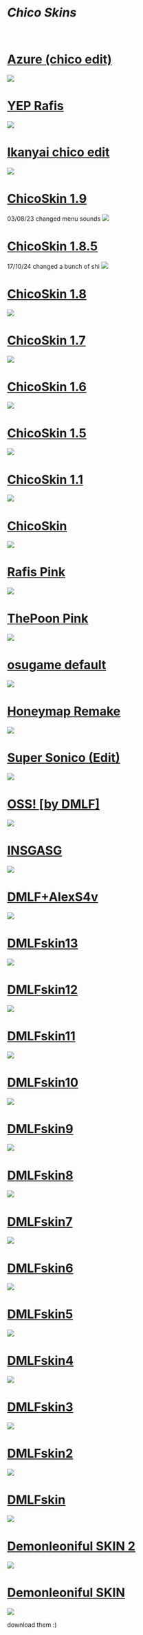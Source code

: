 # ***Chico Skins***
<br>

# [Azure (chico edit)](https://mega.nz/file/hMJhwK5K#ccqmuDqM13RCsNUCIZNUp3oQs8LgmWvlYX-WWRRLPb4)
<img src="azure.jpg">
<br>

# [YEP Rafis](https://mega.nz/folder/dVwQVTAS#Htsr3dLvfh4DuZ5F_A2kYg)
<img src="yeprafis2.jpg">
<br>

# [Ikanyai chico edit](https://mega.nz/folder/dBABXbJA#lAj29ecC2Bv4ZU12Bvafcg)   
<img src="ikanyaichico.jpg">
<br>

# [ChicoSkin 1.9](https://mega.nz/file/sZxQiSYA#QaT3gQfHR_ujUgvfPfWmYcoun4u5IdJHZxl_e4kVmK8)   
03/08/23 changed menu sounds
<img src="chicoskin19.jpg">
<br>

# [ChicoSkin 1.8.5](https://mega.nz/file/lRA3VJzA#mrj8o9WZ2rOuvg5vjF9-2S-d2o4JrczLoPW25oEsjhE)   
17/10/24 changed a bunch of shi
<img src="chicoskin185new.jpg">
<br>

# [ChicoSkin 1.8](https://mega.nz/file/oIoAibxL#V-7pwydz2r6gaqgY3bjaN69ScTvlAE501xIuL5wis48)   
<img src="chicoskin18.jpg">
<br>

# [ChicoSkin 1.7](https://mega.nz/file/AdxhXRqZ#SDVUrNTJDjy3FXtgq3gbWLaSf95sy0rf81UnwLmPrxo)   
<img src="chicoskin17.jpg">
<br>

# [ChicoSkin 1.6](https://mega.nz/file/FIRzgZgC#84cBGpaai35jxN4hm0NkmjJLch5QSM6hmMxtmkr5H6E)   
<img src="chicoskin16.jpg">
<br>

# [ChicoSkin 1.5](https://mega.nz/file/5RRCxbyB#8gChyEAxnu7o8G2z1RlrPhkCCW2MqSyiq1-fAK2h6-s)   
<img src="chicoskin15.jpg">
<br>

# [ChicoSkin 1.1](https://mega.nz/file/kVZQxCYT#3lJA2C3WW88hqV7adzap1td3TkZvBw_I-I5Gj4e_1co)   
<img src="chicoskin11.jpg">
<br>

# [ChicoSkin](https://mega.nz/file/9cxgWBJI#fdaVCR3r5HbqhAhV7z8HfrAdGxOaoR5e5U7ZaBW3BwQ)   
<img src="chicoskin.jpg">
<br>

# [Rafis Pink](https://mega.nz/file/BQRR3aIZ#dDdbbzprpoRoTU9fwpFxjLoOvoPX9DXEMe4Cr0z3jIM)   
<img src="rafispink.jpg">
<br>

# [ThePoon Pink](https://mega.nz/file/FIoyyJKb#BwGPu8B2-4C2cWj1hGU1Ep_NFA7iqRR0nrdWMRK9Aw4)   
<img src="thepoonpink.jpg">
<br>

# [osugame default](https://mega.nz/file/4RRVEB5Q#rsgByhP2hIu7qYtwZAhS3Sl5A4rMlX6ruBdto6_Tws4)   
<img src="osugamedefault.jpg">
<br>

# [Honeymap Remake](https://mega.nz/file/5NIxyLQY#3VdgoFmMK1nmmY8JUbjjPPuZv2ylg3VHRz852vlbBdQ)   
<img src="honeymapremake.jpg">
<br>

# [Super Sonico (Edit)](https://mega.nz/file/pIxEnTLZ#_PSW-eRbXMy7pmmBZRDy2dJVOygKUSuCPfZis0vJ75c)   
<img src="supersonicoedit.jpg">
<br>

# [OSS! [by DMLF]](https://mega.nz/file/VIJAAKiS#VC0tbTaUuuZ40xg3tjN7jACjcWLhev-FiPYItohpNpU)   
<img src="ossbydmlf.jpg">
<br>

# [INSGASG](https://mega.nz/file/Vc4kSbib#9alWuDGBBvrasUCdlGC82cf4bWbIex-dUZxfVnwW90c)   
<img src="insgasg.jpg">
<br>

# [DMLF+AlexS4v](https://mega.nz/file/4FYXiQSL#mhOhgjL4vBzfTIQEOGMAG7dzsubMs-LW688_Xlipkxs)   
<img src="dmlfalexs4v.jpg">
<br>

# [DMLFskin13](https://mega.nz/file/9JQBzTTT#lMpqFG2Jg3BTzn1ye9iQVn-Hs-JRU6PBkGUSile9DKc)   
<img src="dmlf13.jpg">
<br>

# [DMLFskin12](https://mega.nz/file/RIhGGaYA#R4bMDqm59OaHyEaPaWLYRHQL7od-jQ4V7B9OgtZkNsI)   
<img src="dmlf12.jpg">
<br>

# [DMLFskin11](https://mega.nz/file/RBZSXQIC#kj6sWhpdeNcQ82Ug5_wq0y-9mpkuD472_DypCpu9Yn0)   
<img src="dmlf11.jpg">
<br>

# [DMLFskin10](https://mega.nz/file/RYACRbRb#eLpnaV86FhFlsrC_X4k58tgq98twQX5gzaIE_MUVJg4)   
<img src="dmlf10.jpg">
<br>

# [DMLFskin9](https://mega.nz/file/dAxRxJ5Z#zdiJ6mcHCguHnFq0chqLYEo8n3FWSmo3hlcd7kqVrCU)   
<img src="dmlf9.jpg">
<br>

# [DMLFskin8](https://mega.nz/file/YExnkZIS#Dd-KFuzMJX9hdIKe_9nM_13-zgIUFUulprt9ye66trg)   
<img src="dmlf8.jpg">
<br>

# [DMLFskin7](https://mega.nz/file/4JQwibYK#XsF_3XP35UmEpgvABRuVAdlpvIcv141u5C_aWz0CNpM)   
<img src="dmlf7.jpg">
<br>

# [DMLFskin6](https://mega.nz/file/tBQywbJb#Ab2SDrt8PuO7MKLtBDLx2oQe8gvriPm-YI_2zDjYUUM)   
<img src="dmlf6.jpg">
<br>

# [DMLFskin5](https://mega.nz/file/5ZwVSbpb#VfWPWTMtkJ8qY4Q3qe2NaxLRu9goBUV9vdikCkAqAaY)   
<img src="dmlf5.jpg">
<br>

# [DMLFskin4](https://mega.nz/file/wN5xxZCQ#mSNBIITTkOolCuGiCkPvOq8ZZHMgolsAvDkZPUnX-ic)   
<img src="dmlf4.jpg">
<br>

# [DMLFskin3](https://mega.nz/file/1QYlSaLK#NEL689ttuLIeCrxfpZ5Xcaoqs-AGqyiMf6-H50Ziux4)   
<img src="dmlf3.jpg">
<br>

# [DMLFskin2](https://mega.nz/file/8Mp3yJKb#BjSVIqgXeGyoAXWRitpxO1S0EWRq1cgFPHaUgBYq4oM)   
<img src="dmlf2.jpg">
<br>

# [DMLFskin](https://mega.nz/file/0IAiUBRJ#z_E8fHcGGV2gougcMHEdB1_I89y8-3FYDs0Q1PpLzKI)   
<img src="dmlf.jpg">
<br>

# [Demonleoniful SKIN 2](https://mega.nz/file/tc5T3CJB#bwNZPsQxkfcnIpTbkSKFO20M7a6LZ9x5mITm8yOsM6A)   
<img src="demonleoniful1.jpg">
<br>

# [Demonleoniful SKIN](https://mega.nz/file/YAA1xA4K#zNvK1ArFAs1W57KP9oGn_38tRTCn5RF_4FXI9wST4Lc) 
<img src="demonleoniful2.jpg">
<br>

download them :)
